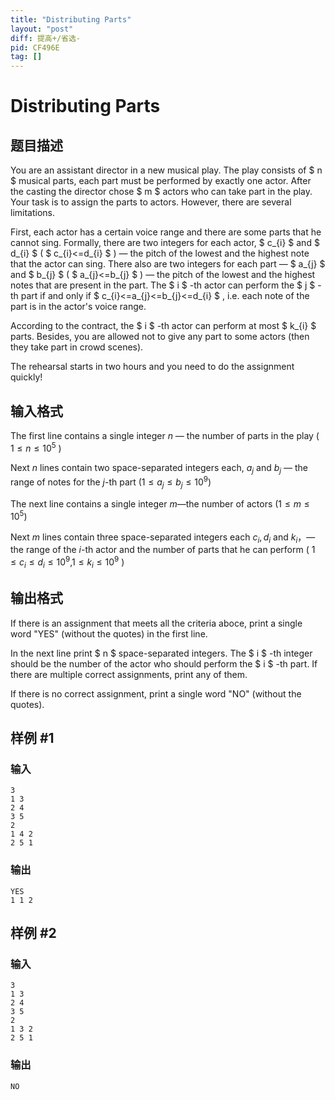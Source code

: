 ```yaml
---
title: "Distributing Parts"
layout: "post"
diff: 提高+/省选-
pid: CF496E
tag: []
---
```


# Distributing Parts

## 题目描述

You are an assistant director in a new musical play. The play consists of $ n $ musical parts, each part must be performed by exactly one actor. After the casting the director chose $ m $ actors who can take part in the play. Your task is to assign the parts to actors. However, there are several limitations.

First, each actor has a certain voice range and there are some parts that he cannot sing. Formally, there are two integers for each actor, $ c_{i} $ and $ d_{i} $ ( $ c_{i}<=d_{i} $ ) — the pitch of the lowest and the highest note that the actor can sing. There also are two integers for each part — $ a_{j} $ and $ b_{j} $ ( $ a_{j}<=b_{j} $ ) — the pitch of the lowest and the highest notes that are present in the part. The $ i $ -th actor can perform the $ j $ -th part if and only if $ c_{i}<=a_{j}<=b_{j}<=d_{i} $ , i.e. each note of the part is in the actor's voice range.

According to the contract, the $ i $ -th actor can perform at most $ k_{i} $ parts. Besides, you are allowed not to give any part to some actors (then they take part in crowd scenes).

The rehearsal starts in two hours and you need to do the assignment quickly!

## 输入格式

The first line contains a single integer $n$ — the number of parts in the play ( $1\le n \le 10^5$ )  

Next $n$  lines contain two space-separated integers each, $a_j$ and $b_j$ — the range of notes for the $j$-th part $( 1\le a_j \le b_j \le 10^9 )$  
 
The next line contains a single integer $m$—the number of actors $( 1\le m \le 10^5 )$  

Next $m$ lines contain three space-separated integers each $c_i,d_i$ and $k_i$，— the range of the $i$-th actor and the number of parts that he can perform ( $1\le c_i \le d_i \le 10^9$,$1\le k_i \le 10^9$ )

## 输出格式

If there is an assignment that meets all the criteria aboce, print a single word "YES" (without the quotes) in the first line.

In the next line print $ n $ space-separated integers. The $ i $ -th integer should be the number of the actor who should perform the $ i $ -th part. If there are multiple correct assignments, print any of them.

If there is no correct assignment, print a single word "NO" (without the quotes).

## 样例 #1

### 输入

```
3
1 3
2 4
3 5
2
1 4 2
2 5 1

```

### 输出

```
YES
1 1 2

```

## 样例 #2

### 输入

```
3
1 3
2 4
3 5
2
1 3 2
2 5 1

```

### 输出

```
NO

```

